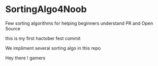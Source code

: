 # SortingAlgo4Noob
Few sorting algorithms for helping beginners understand PR and Open Source

this is my first hactober fest commit

We impliment several sorting algo in this repo

Hey there ! gamers
